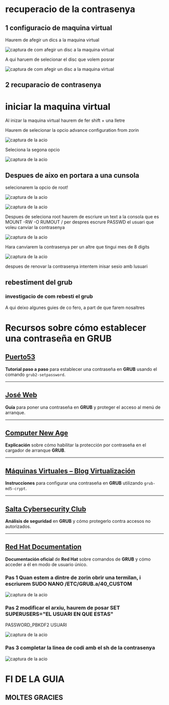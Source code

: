 # recuperacio de la contrasenya 
## 1 configuracio de maquina virtual 
Haurem de afegir un dics a la maquina virtual 

![captura de com afegir un disc a la maquina virtual ](IMG/captura1.png)

A qui haruem de selecionar el disc que volem posrar

![captura de com afegir un disc a la maquina virtual ](IMG/captura2.png)

## 2 recuparacio de contrasenya
# iniciar la maquina virtual
Al inizar la maquina virtual haurem de fer shift + una lletre 

Haurem de selecionar la  opcio advance configuration from zorin


![captura de la acio](IMG/image(1).png)

Seleciona la segona opcio 

![captura de la acio](IMG/image.png)

## Despues de aixo en portara a una cunsola
selecionarem la opcio de root!

![captura de la acio](IMG/root.png)

![captura de la acio](IMG/root2.png)

Despues de seleciona root haurem de escriure un text a la consola que es MOUNT -RW -O RUMOUT /
per despres escrure  PASSWD el usuari que voleu canviar la contrasenya 

![captura de la acio](IMG/capturacon.png)

Hara canviarem la contrasenya per un altre que tingui mes de 8 digits 

![captura de la acio](IMG/nova.png)

despues de renovar la contrasenya intentem inisar sesio amb lusuari
## rebestiment del grub
### investigacio de com rebesti el grub 
A qui deixo algunes guies de co fero, a part de que farem nosaltres 
# Recursos sobre cómo establecer una contraseña en GRUB

## [Puerto53](https://puerto53.com)
**Tutorial paso a paso** para establecer una contraseña en **GRUB** usando el comando `grub2-setpassword`.

---

## [José Web](https://jose-web.es)
**Guía** para poner una contraseña en **GRUB** y proteger el acceso al menú de arranque.

---

## [Computer New Age](https://computernewage.com)
**Explicación** sobre cómo habilitar la protección por contraseña en el cargador de arranque **GRUB**.

---

## [Máquinas Virtuales – Blog Virtualización](https://blogvirtualizacion.com)
**Instrucciones** para configurar una contraseña en **GRUB** utilizando `grub-md5-crypt`.

---

## [Salta Cybersecurity Club](https://saltacybersecurity.club)
**Análisis de seguridad** en **GRUB** y cómo protegerlo contra accesos no autorizados.


---

## [Red Hat Documentation](https://docs.redhat.com)
**Documentación oficial** de **Red Hat** sobre comandos de **GRUB** y cómo acceder a él en modo de usuario único.

### Pas 1 Quan  estem a dintre de zorin obrir una termilan, i escriurem  SUDO NANO /ETC/GRUB.a/40_CUSTOM

![captura de la acio](IMG/custom.png)
### Pas 2 modificar el arxiu, haurem de posar SET SUPERUSERS="EL USUARI EN QUE ESTAS" 
PASSWORD_PBKDF2 USUARI

![captura de la acio](IMG/grub2.png)

### Pas 3 completar la linea de codi amb el sh de la contrasenya

![captura de la acio](IMG/ultima.png)

# FI DE LA GUIA 
## MOLTES GRACIES 
